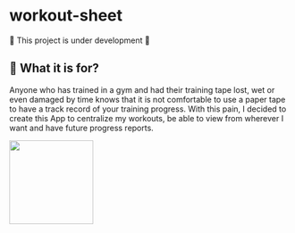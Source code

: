 # workout-sheet
🚧 This project is under development 🚧


## 🤔 What it is for?
Anyone who has trained in a gym and had their training tape lost, wet or even damaged by time knows that it is not comfortable to use a paper tape to have a track record of your training progress. With this pain, I decided to create this App to centralize my workouts, be able to view from wherever I want and have future progress reports.

<img src="https://user-images.githubusercontent.com/49209628/170591283-db3ad222-afd2-4a97-b1cb-38cbd4d7499f.gif" width="150px" />


